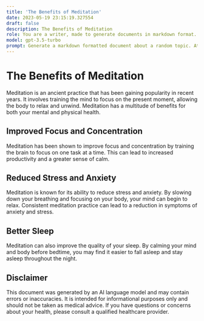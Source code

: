 ```yaml
---
title: 'The Benefits of Meditation'
date: 2023-05-19 23:15:19.327554
draft: false
description: The Benefits of Meditation
role: You are a writer, made to generate documents in markdown format. It is very important that all of the documents you generate are in valid markdown format.
model: gpt-3.5-turbo
prompt: Generate a markdown formatted document about a random topic. At the bottom, include a disclaimer explaining that the document was generated by you. The first line of the document should be the title. Make sure that the entire document is in proper markdown format, using a mix of various tags to make the document visually appealing.
---
```


# The Benefits of Meditation

Meditation is an ancient practice that has been gaining popularity in recent years. It involves training the mind to focus on the present moment, allowing the body to relax and unwind. Meditation has a multitude of benefits for both your mental and physical health.

## Improved Focus and Concentration

Meditation has been shown to improve focus and concentration by training the brain to focus on one task at a time. This can lead to increased productivity and a greater sense of calm.

## Reduced Stress and Anxiety

Meditation is known for its ability to reduce stress and anxiety. By slowing down your breathing and focusing on your body, your mind can begin to relax. Consistent meditation practice can lead to a reduction in symptoms of anxiety and stress.

## Better Sleep

Meditation can also improve the quality of your sleep. By calming your mind and body before bedtime, you may find it easier to fall asleep and stay asleep throughout the night.

## Disclaimer

This document was generated by an AI language model and may contain errors or inaccuracies. It is intended for informational purposes only and should not be taken as medical advice. If you have questions or concerns about your health, please consult a qualified healthcare provider.